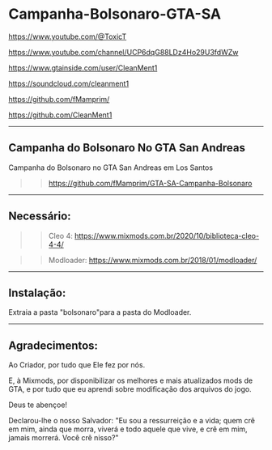 # Campanha-Bolsonaro-GTA-SA
                  
 https://www.youtube.com/@ToxicT
 
 https://www.youtube.com/channel/UCP6dqG88LDz4Ho29U3fdWZw
 
 https://www.gtainside.com/user/CleanMent1
 
 https://soundcloud.com/cleanment1
 
 https://github.com/fMamprim/
 
 https://github.com/CleanMent1
 
---

## Campanha do Bolsonaro No GTA San Andreas

Campanha do Bolsonaro no GTA San Andreas em Los Santos

>> https://github.com/fMamprim/GTA-SA-Campanha-Bolsonaro

---

## Necessário:

>> Cleo 4: https://www.mixmods.com.br/2020/10/biblioteca-cleo-4-4/


>> Modloader: https://www.mixmods.com.br/2018/01/modloader/

---

## Instalação:

Extraia a pasta "bolsonaro"para a pasta do Modloader.

---

## Agradecimentos:

Ao Criador, por tudo que Ele fez por nós.	

E, à Mixmods, por disponibilizar os melhores e mais atualizados mods de GTA, e por tudo que eu aprendi sobre modificação dos arquivos do jogo.
	
Deus te abençoe!
	
Declarou-lhe o nosso Salvador: "Eu sou a ressurreição e a vida; quem crê em mim, ainda que morra, viverá e todo aquele que vive, e crê em mim, jamais morrerá. Você crê nisso?"
